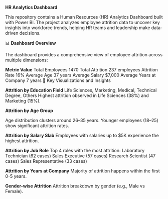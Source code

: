 **HR Analytics Dashboard**

This repository contains a Human Resources (HR) Analytics Dashboard built with Power BI.
The project analyzes employee attrition data to uncover key insights into workforce trends, helping HR teams and leadership make data-driven decisions.

📊 **Dashboard Overview**

The dashboard provides a comprehensive view of employee attrition across multiple dimensions:


**Metric	Value**
Total Employees	1470
Total Attrition	237 employees
Attrition Rate	16%
Average Age	37 years
Average Salary	$7,000
Average Years at Company	7 years
🔎 Key Visualizations and Insights

**Attrition by Education Field**
Life Sciences, Marketing, Medical, Technical Degree, Others
Highest attrition observed in Life Sciences (38%) and Marketing (15%).

**Attrition by Age Group**

Age distribution clusters around 26–35 years.
Younger employees (18–25) show significant attrition rates.

**Attrition by Salary Slab**
Employees with salaries up to $5K experience the highest attrition.

**Attrition by Job Role**
Top 4 roles with the most attrition:
Laboratory Technician (62 cases)
Sales Executive (57 cases)
Research Scientist (47 cases)
Sales Representative (33 cases)

**Attrition by Years at Company**
Majority of attrition happens within the first 0-5 years.

**Gender-wise Attrition**
Attrition breakdown by gender (e.g., Male vs Female).
